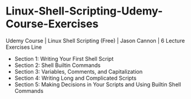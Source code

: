 # Linux-Shell-Scripting-Udemy-Course-Exercises
Udemy Course | Linux Shell Scripting (Free) | Jason Cannon | 6 Lecture Exercises 
Line

- Section 1: Writing Your First Shell Script 
- Section 2: Shell Builtin Commands
- Section 3: Variables, Comments, and Capitalization
- Section 4: Writing Long and Complicated Scripts
- Section 5: Making Decisions in Your Scripts and Using Builtin Shell Commands 
